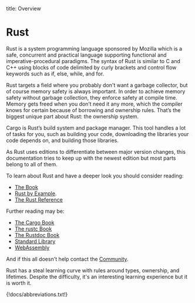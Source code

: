 title: Overview

# Rust

Rust is a system programming language sponsored by Mozilla which is a safe, concurrent and practical language supporting functional and imperative-procedural paradigms. The syntax of Rust is similar to C and C++ using blocks of code delimited by curly brackets and control flow keywords such as if, else, while, and for.

Rust targets a field where you probably don't want a garbage collector, but of course memory safety is always important. In order to achieve memory safety without garbage collection, they enforce safety at compile time. Memory gets freed when you don’t need it any more, which the compiler knows for certain because of borrowing and ownership rules. That’s the biggest unique part about Rust: the ownership system.

Cargo is Rust’s build system and package manager. This tool handles a lot of tasks for you, such as building your code, downloading the libraries your code depends on, and building those libraries.

As Rust uses editions to differentiate between major version changes, this documentation tries to keep up with the newest edition but most parts belong to all of them.

To learn about Rust and have a deeper look you should consider reading:

-   [The Book](https://doc.rust-lang.org/book/index.html)
-   [Rust by Example](https://doc.rust-lang.org/rust-by-example/index.html).
-   [The Rust Reference](https://doc.rust-lang.org/reference/index.html)

Further reading may be:

-   [The Cargo Book](https://doc.rust-lang.org/cargo/)
-   [The rustc Book](https://doc.rust-lang.org/rustc/index.html)
-   [The Rustdoc Book](https://doc.rust-lang.org/rustdoc/index.html)
-   [Standard Library](https://doc.rust-lang.org/std/)
-   [WebAssembly](https://rustwasm.github.io/book/introduction.html)

And if this all doesn't help contact the [Community](https://users.rust-lang.org/).

Rust has a steal learning curve with rules around types, ownership, and lifetimes. Despite the difficulty, it's an interesting learning experience but it is worth it.

{!docs/abbreviations.txt!}
